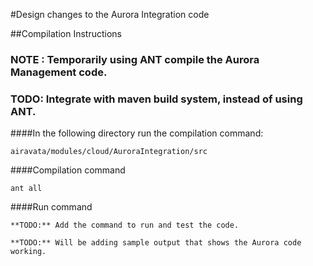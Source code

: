 #Design changes to the Aurora Integration code

##Compilation Instructions

### **NOTE : Temporarily using ANT compile the Aurora Management code.**
### **TODO:** Integrate with maven build system, instead of using ANT.

####In the following directory run the compilation command:
```
airavata/modules/cloud/AuroraIntegration/src
```

####Compilation command
```
ant all
```

####Run command
```
**TODO:** Add the command to run and test the code.

**TODO:** Will be adding sample output that shows the Aurora code working.
```
